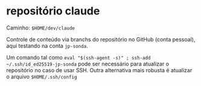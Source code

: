 # repositório claude

Caminho: `$HOME/dev/claude`

Controle de conteúdo via branchs do repositório no GitHub (conta pessoal), aqui testando na conta `jp-sonda`.

Um comando tal como `eval "$(ssh-agent -s)" ; ssh-add ~/.ssh/id_ed25519-jp-sonda` pode ser necessário para
atualizar o repositório no caso de usar SSH. Outra alternativa mais robusta é atualizar o arquivo `$HOME/.ssh/config`

